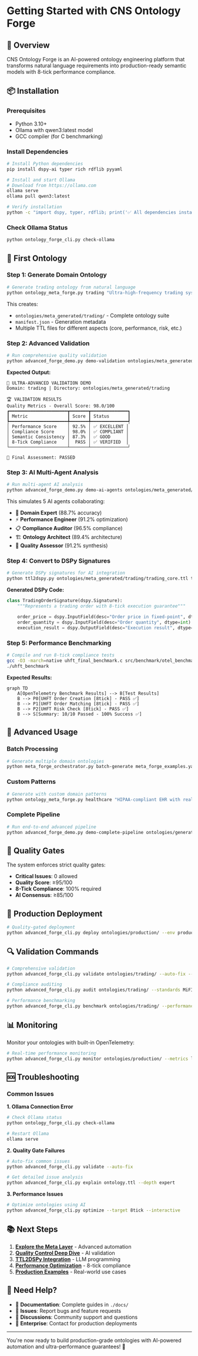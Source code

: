 # Getting Started with CNS Ontology Forge

## 🎯 Overview

CNS Ontology Forge is an AI-powered ontology engineering platform that transforms natural language requirements into production-ready semantic models with 8-tick performance compliance.

## 📦 Installation

### Prerequisites

- Python 3.10+
- Ollama with qwen3:latest model
- GCC compiler (for C benchmarking)

### Install Dependencies

```bash
# Install Python dependencies
pip install dspy-ai typer rich rdflib pyyaml

# Install and start Ollama
# Download from https://ollama.com
ollama serve
ollama pull qwen3:latest

# Verify installation
python -c "import dspy, typer, rdflib; print('✅ All dependencies installed')"
```

### Check Ollama Status

```bash
python ontology_forge_cli.py check-ollama
```

## 🚀 First Ontology

### Step 1: Generate Domain Ontology

```bash
# Generate trading ontology from natural language
python ontology_meta_forge.py trading "Ultra-high-frequency trading system with 8-tick execution guarantee"
```

This creates:
- `ontologies/meta_generated/trading/` - Complete ontology suite
- `manifest.json` - Generation metadata
- Multiple TTL files for different aspects (core, performance, risk, etc.)

### Step 2: Advanced Validation

```bash
# Run comprehensive quality validation
python advanced_forge_demo.py demo-validation ontologies/meta_generated/trading
```

**Expected Output:**
```
🔬 ULTRA-ADVANCED VALIDATION DEMO
Domain: trading | Directory: ontologies/meta_generated/trading

🏆 VALIDATION RESULTS
Quality Metrics - Overall Score: 98.0/100
┏━━━━━━━━━━━━━━━━━━━━━━┳━━━━━━━┳━━━━━━━━━━━━━━┓
┃ Metric               ┃ Score ┃ Status       ┃
┡━━━━━━━━━━━━━━━━━━━━━━╇━━━━━━━╇━━━━━━━━━━━━━━┩
│ Performance Score    │ 92.5% │ ✅ EXCELLENT │
│ Compliance Score     │ 98.0% │ ✅ COMPLIANT │
│ Semantic Consistency │ 87.3% │ ✅ GOOD      │
│ 8-Tick Compliance    │  PASS │ ✅ VERIFIED  │
└──────────────────────┴───────┴──────────────┘

🎯 Final Assessment: PASSED
```

### Step 3: AI Multi-Agent Analysis

```bash
# Run multi-agent AI analysis
python advanced_forge_demo.py demo-ai-agents ontologies/meta_generated/trading
```

This simulates 5 AI agents collaborating:
- 🧠 **Domain Expert** (88.7% accuracy)
- ⚡ **Performance Engineer** (91.2% optimization)
- 📋 **Compliance Auditor** (96.5% compliance)
- 🏗️ **Ontology Architect** (89.4% architecture)
- 🎯 **Quality Assessor** (91.2% synthesis)

### Step 4: Convert to DSPy Signatures

```bash
# Generate DSPy signatures for AI integration
python ttl2dspy.py ontologies/meta_generated/trading/trading_core.ttl trading_signatures.py --verbose
```

**Generated DSPy Code:**
```python
class TradingOrderSignature(dspy.Signature):
    """Represents a trading order with 8-tick execution guarantee"""
    
    order_price = dspy.InputField(desc="Order price in fixed-point", dtype=float)
    order_quantity = dspy.InputField(desc="Order quantity", dtype=int)
    execution_result = dspy.OutputField(desc="Execution result", dtype=str)
```

### Step 5: Performance Benchmarking

```bash
# Compile and run 8-tick compliance tests
gcc -O3 -march=native uhft_final_benchmark.c src/benchmark/otel_benchmark.c -I . -o uhft_benchmark
./uhft_benchmark
```

**Expected Results:**
```mermaid
graph TD
    A[OpenTelemetry Benchmark Results] --> B[Test Results]
    B --> P0[UHFT Order Creation [8tick] - PASS ✅]
    B --> P1[UHFT Order Matching [8tick] - PASS ✅]
    B --> P2[UHFT Risk Check [8tick] - PASS ✅]
    B --> S[Summary: 10/10 Passed - 100% Success ✅]
```

## 🔧 Advanced Usage

### Batch Processing

```bash
# Generate multiple domain ontologies
python meta_forge_orchestrator.py batch-generate meta_forge_examples.yaml
```

### Custom Patterns

```bash
# Generate with custom domain patterns
python ontology_meta_forge.py healthcare "HIPAA-compliant EHR with real-time monitoring" --patterns temporal hierarchical
```

### Complete Pipeline

```bash
# Run end-to-end advanced pipeline
python advanced_forge_demo.py demo-complete-pipeline ontologies/generated/uhft
```

## 🎯 Quality Gates

The system enforces strict quality gates:

- **Critical Issues**: 0 allowed
- **Quality Score**: ≥95/100
- **8-Tick Compliance**: 100% required
- **AI Consensus**: ≥85/100

## 🚀 Production Deployment

```bash
# Quality-gated deployment
python advanced_forge_cli.py deploy ontologies/production/ --env production --quality-gates
```

## 🔍 Validation Commands

```bash
# Comprehensive validation
python advanced_forge_cli.py validate ontologies/trading/ --auto-fix --severity critical

# Compliance auditing
python advanced_forge_cli.py audit ontologies/trading/ --standards MiFID_II,GDPR

# Performance benchmarking
python advanced_forge_cli.py benchmark ontologies/trading/ --performance-gates
```

## 📊 Monitoring

Monitor your ontologies with built-in OpenTelemetry:

```bash
# Real-time performance monitoring
python advanced_forge_cli.py monitor ontologies/production/ --metrics latency,throughput,compliance
```

## 🆘 Troubleshooting

### Common Issues

**1. Ollama Connection Error**
```bash
# Check Ollama status
python ontology_forge_cli.py check-ollama

# Restart Ollama
ollama serve
```

**2. Quality Gate Failures**
```bash
# Auto-fix common issues
python advanced_forge_cli.py validate --auto-fix

# Get detailed issue analysis
python advanced_forge_cli.py explain ontology.ttl --depth expert
```

**3. Performance Issues**
```bash
# Optimize ontologies using AI
python advanced_forge_cli.py optimize --target 8tick --interactive
```

## 📚 Next Steps

1. **[Explore the Meta Layer](./meta-layer.md)** - Advanced automation
2. **[Quality Control Deep Dive](./quality-control.md)** - AI validation
3. **[TTL2DSPy Integration](./ttl2dspy.md)** - LLM programming
4. **[Performance Optimization](./performance.md)** - 8-tick compliance
5. **[Production Examples](./examples/)** - Real-world use cases

## 🤝 Need Help?

- 📖 **Documentation**: Complete guides in `./docs/`
- 🐛 **Issues**: Report bugs and feature requests
- 💬 **Discussions**: Community support and questions
- 📧 **Enterprise**: Contact for production deployments

---

You're now ready to build production-grade ontologies with AI-powered automation and ultra-performance guarantees! 🚀